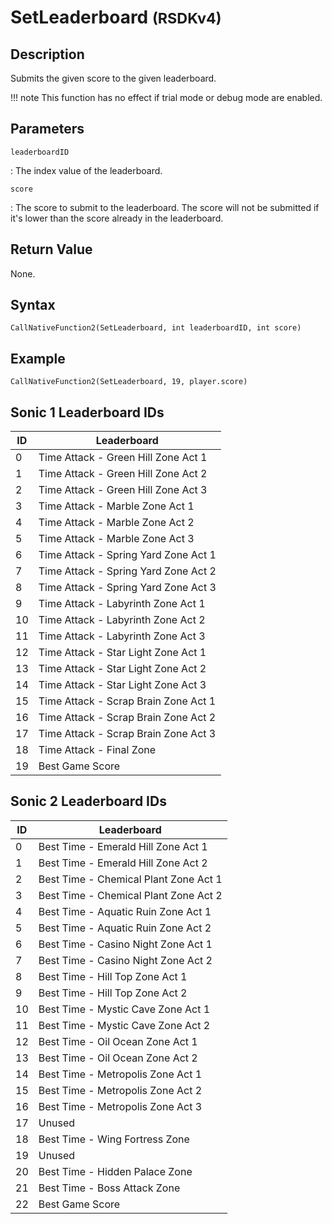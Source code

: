 # SetLeaderboard <small>(RSDKv4)</small>

## Description
Submits the given score to the given leaderboard.

!!! note
    This function has no effect if trial mode or debug mode are enabled.

## Parameters
`leaderboardID`

:   The index value of the leaderboard.

`score`

:   The score to submit to the leaderboard. The score will not be submitted if it's lower than the score already in the leaderboard.

## Return Value
None.

## Syntax
```
CallNativeFunction2(SetLeaderboard, int leaderboardID, int score)
```

## Example
```
CallNativeFunction2(SetLeaderboard, 19, player.score)
```

## Sonic 1 Leaderboard IDs
| ID | Leaderboard                          |
| -- | ------------------------------------ |
| 0  | Time Attack - Green Hill Zone Act 1  |
| 1  | Time Attack - Green Hill Zone Act 2  |
| 2  | Time Attack - Green Hill Zone Act 3  |
| 3  | Time Attack - Marble Zone Act 1      |
| 4  | Time Attack - Marble Zone Act 2      |
| 5  | Time Attack - Marble Zone Act 3      |
| 6  | Time Attack - Spring Yard Zone Act 1 |
| 7  | Time Attack - Spring Yard Zone Act 2 |
| 8  | Time Attack - Spring Yard Zone Act 3 |
| 9  | Time Attack - Labyrinth Zone Act 1   |
| 10 | Time Attack - Labyrinth Zone Act 2   |
| 11 | Time Attack - Labyrinth Zone Act 3   |
| 12 | Time Attack - Star Light Zone Act 1  |
| 13 | Time Attack - Star Light Zone Act 2  |
| 14 | Time Attack - Star Light Zone Act 3  |
| 15 | Time Attack - Scrap Brain Zone Act 1 |
| 16 | Time Attack - Scrap Brain Zone Act 2 |
| 17 | Time Attack - Scrap Brain Zone Act 3 |
| 18 | Time Attack - Final Zone             |
| 19 | Best Game Score                      |

## Sonic 2 Leaderboard IDs
| ID | Leaderboard                           |
| -- | ------------------------------------- |
| 0  | Best Time - Emerald Hill Zone Act 1   |
| 1  | Best Time - Emerald Hill Zone Act 2   |
| 2  | Best Time - Chemical Plant Zone Act 1 |
| 3  | Best Time - Chemical Plant Zone Act 2 |
| 4  | Best Time - Aquatic Ruin Zone Act 1   |
| 5  | Best Time - Aquatic Ruin Zone Act 2   |
| 6  | Best Time - Casino Night Zone Act 1   |
| 7  | Best Time - Casino Night Zone Act 2   |
| 8  | Best Time - Hill Top Zone Act 1       |
| 9  | Best Time - Hill Top Zone Act 2       |
| 10 | Best Time - Mystic Cave Zone Act 1    |
| 11 | Best Time - Mystic Cave Zone Act 2    |
| 12 | Best Time - Oil Ocean Zone Act 1      |
| 13 | Best Time - Oil Ocean Zone Act 2      |
| 14 | Best Time - Metropolis Zone Act 1     |
| 15 | Best Time - Metropolis Zone Act 2     |
| 16 | Best Time - Metropolis Zone Act 3     |
| 17 | Unused                                |
| 18 | Best Time - Wing Fortress Zone        |
| 19 | Unused                                |
| 20 | Best Time - Hidden Palace Zone        |
| 21 | Best Time - Boss Attack Zone          |
| 22 | Best Game Score                       |